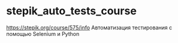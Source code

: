 # stepik_auto_tests_course
https://stepik.org/course/575/info
Автоматизация тестирования с помощью Selenium и Python
